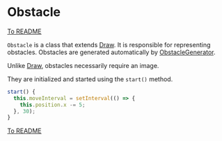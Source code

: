 # Obstacle

[To README](./../../../../README.md) 

`Obstacle` is a class that extends [Draw](./draw.md). It is responsible for representing obstacles. Obstacles are generated automatically by [ObstacleGenerator](./obstacleGenerator.md).

Unlike [Draw](./draw.md), obstacles necessarily require an image.

They are initialized and started using the `start()` method.

```Typescript
start() {  
  this.moveInterval = setInterval(() => {  
    this.position.x -= 5;  
  }, 30);  
}
```

[To README](./../../../../README.md) 